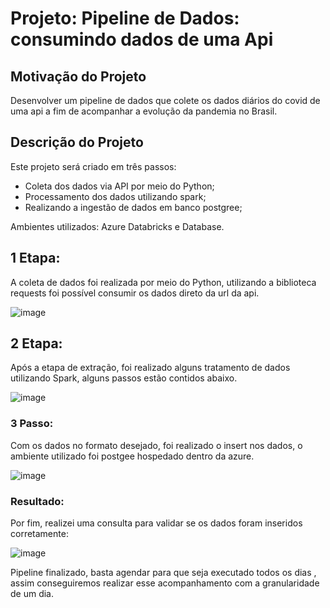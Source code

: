 # Projeto: Pipeline de Dados: consumindo dados de uma Api

## Motivação do Projeto
 
Desenvolver um pipeline de dados que colete os dados diários do covid de uma api  a fim de acompanhar a evolução da pandemia no Brasil. 

## Descrição do Projeto 

Este projeto será criado em três passos:

  * Coleta dos dados via API por meio do Python;  
  * Processamento dos dados utilizando spark;
  * Realizando a ingestão de dados em banco postgree;

Ambientes utilizados: Azure Databricks e Database. 

## 1 Etapa:

A coleta de dados foi realizada por meio do Python, utilizando a biblioteca requests foi possível consumir os dados direto da url da api. 

![image](https://user-images.githubusercontent.com/89877903/177430387-20beb8cb-e35a-4fa3-aae1-12793e6299ee.png)


## 2 Etapa: 

Após a etapa de extração, foi realizado alguns tratamento de dados utilizando Spark, alguns passos estão contidos abaixo.

![image](https://user-images.githubusercontent.com/89877903/177430501-7f12df9e-df60-4622-b7ed-7f479d2dd9ca.png)

### 3 Passo:

Com os dados no formato desejado, foi realizado o insert nos dados, o ambiente utilizado foi postgee hospedado dentro da azure.

![image](https://user-images.githubusercontent.com/89877903/177430654-099b7326-f831-4a3b-9003-ee3847a7098d.png)


### Resultado: 

Por fim, realizei uma consulta para validar se os dados foram inseridos corretamente:

![image](https://user-images.githubusercontent.com/89877903/177430791-9191d61b-6483-46aa-b698-86e5eeb7f8fc.png)


Pipeline finalizado, basta agendar para que seja executado todos os dias , assim conseguiremos realizar esse acompanhamento com a granularidade de um dia. 



